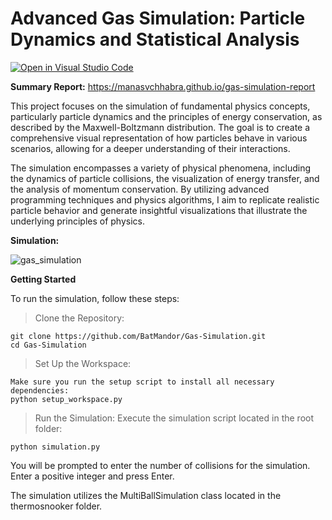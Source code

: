 # **Advanced Gas Simulation: Particle Dynamics and Statistical Analysis**

[![Open in Visual Studio Code](https://classroom.github.com/assets/open-in-vscode-718a45dd9cf7e7f842a935f5ebbe5719a5e09af4491e668f4dbf3b35d5cca122.svg)](https://classroom.github.com/online_ide?assignment_repo_id=15116515&assignment_repo_type=AssignmentRepo)

**Summary Report:**
https://manasvchhabra.github.io/gas-simulation-report


This project focuses on the simulation of fundamental physics concepts, particularly particle dynamics and the principles of energy conservation, as described by the Maxwell-Boltzmann distribution. The goal is to create a comprehensive visual representation of how particles behave in various scenarios, allowing for a deeper understanding of their interactions.

The simulation encompasses a variety of physical phenomena, including the dynamics of particle collisions, the visualization of energy transfer, and the analysis of momentum conservation. By utilizing advanced programming techniques and physics algorithms, I aim to replicate realistic particle behavior and generate insightful visualizations that illustrate the underlying principles of physics.


**Simulation:**

![gas_simulation](https://github.com/user-attachments/assets/15e608c1-b399-45a3-bba5-cb82cb79f9d3)


**Getting Started**

To run the simulation, follow these steps:

> Clone the Repository:

    git clone https://github.com/BatMandor/Gas-Simulation.git
    cd Gas-Simulation

> Set Up the Workspace:

    Make sure you run the setup script to install all necessary dependencies:
    python setup_workspace.py

> Run the Simulation:
    Execute the simulation script located in the root folder:
    
    python simulation.py
    
You will be prompted to enter the number of collisions for the simulation. Enter a positive integer and press Enter.


The simulation utilizes the MultiBallSimulation class located in the thermosnooker folder. 

